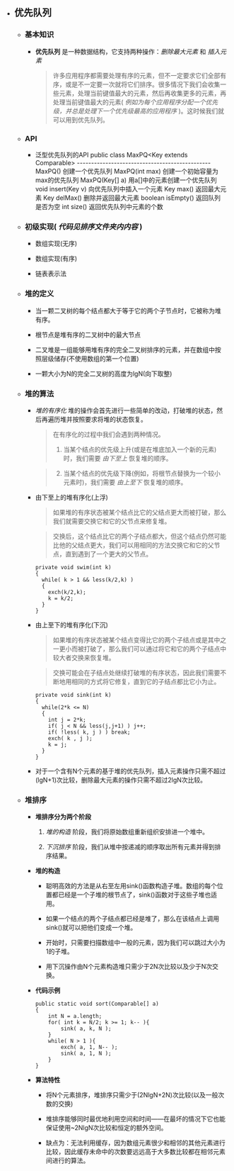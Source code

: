  - ## 优先队列
   * ### 基本知识
     + **优先队列** 是一种数据结构，它支持两种操作：*删除最大元素* 和 *插入元素*

       > 许多应用程序都需要处理有序的元素，但不一定要求它们全部有序，或是不一定要一次就将它们排序。很多情况下我们会收集一些元素，处理当前键值最大的元素，然后再收集更多的元素，再处理当前键值最大的元素( *例如为每个应用程序分配一个优先级，并总是处理下一个优先级最高的应用程序* )。这时候我们就可以用到优先队列。

   * ### API
     + 泛型优先队列的API
           public class MaxPQ<Key extends Comparable<key>>
           -----------------------------------------------
                        MaxPQ()                     创建一个优先队列
                        MaxPQ(int max)              创建一个初始容量为max的优先队列
                        MaxPQ(Key[] a)              用a[]中的元素创建一个优先队列
                  void  insert(Key v)               向优先队列中插入一个元素
                  Key   max()                       返回最大元素
                  Key   delMax()                    删除并返回最大元素
               boolean  isEmpty()                   返回队列是否为空
                  int   size()                      返回优先队列中元素的个数

   * ### 初级实现( *代码见排序文件夹内内容* )
     + 数组实现(无序)

     + 数组实现(有序)

     + 链表表示法

   * ### 堆的定义
     + 当一颗二叉树的每个结点都大于等于它的两个子节点时，它被称为堆有序。

     + 根节点是堆有序的二叉树中的最大节点

     + 二叉堆是一组能够用堆有序的完全二叉树排序的元素，并在数组中按照层级储存(不使用数组的第一个位置)

     + 一颗大小为N的完全二叉树的高度为lgN(向下取整)

   * ### 堆的算法
     + *堆的有序化* 堆的操作会首先进行一些简单的改动，打破堆的状态，然后再遍历堆并按照要求将堆的状态恢复。

       > 在有序化的过程中我们会遇到两种情况。
       > 1. 当某个结点的优先级上升(或是在堆底加入一个新的元素)时，我们需要 *由下至上* 恢复堆的顺序。

       > 2. 当某个结点的优先级下降(例如，将根节点替换为一个较小元素时)，我们需要 *由上至下* 恢复堆的顺序。

     + 由下至上的堆有序化(上浮)

       > 如果堆的有序状态被某个结点比它的父结点更大而被打破，那么我们就需要交换它和它的父节点来修复堆。

       > 交换后，这个结点比它的两个子结点都大，但这个结点仍然可能比他的父结点更大，我们可以用相同的方法交换它和它的父节点，直到遇到了一个更大的父节点。

           private void swim(int k)
           {
             while( k > 1 && less(k/2,k) )
             {
               exch(k/2,k);
               k = k/2;
             }
           }

     + 由上至下的堆有序化(下沉)

       > 如果堆的有序状态被某个结点变得比它的两个子结点或是其中之一更小而被打破了，那么我们可以通过将它和它的两个子结点中较大者交换来恢复堆。

       > 交换可能会在子结点处继续打破堆的有序状态，因此我们需要不断地用相同的方式将它修复，直到它的子结点都比它小为止。

           private void sink(int k)
           {
             while(2*k <= N)
             {
               int j = 2*k;
               if( j < N && less(j,j+1) ) j++;
               if( !less( k, j ) ) break;
               exch( k , j );
               k = j;
             }
           }

     + 对于一个含有N个元素的基于堆的优先队列，插入元素操作只需不超过(lgN+1)次比较，删除最大元素的操作只需不超过2lgN次比较。

   * ### 堆排序
     + **堆排序分为两个阶段**
       1. *堆的构造* 阶段，我们将原始数组重新组织安排进一个堆中。

       2. *下沉排序* 阶段，我们从堆中按递减的顺序取出所有元素并得到排序结果。

     + **堆的构造**
       - 聪明高效的方法是从右至左用sink()函数构造子堆。数组的每个位置都已经是一个子堆的根节点了，sink()函数对于这些子堆也适用。

       - 如果一个结点的两个子结点都已经是堆了，那么在该结点上调用sink()就可以把他们变成一个堆。

       - 开始时，只需要扫描数组中一般的元素，因为我们可以跳过大小为1的子堆。

       - 用下沉操作由N个元素构造堆只需少于2N次比较以及少于N次交换。

     + **代码示例**

           public static void sort(Comparable[] a)
           {
               int N = a.length;
               for( int k = N/2; k >= 1; k-- ){
                   sink( a, k, N );
               }
               while( N > 1 ){
                   exch( a, 1, N-- );
                   sink( a, 1, N );
               }
           }

     + **算法特性**
       - 将N个元素排序，堆排序只需少于(2NlgN+2N)次比较(以及一般次数的交换)

       - 堆排序能够同时最优地利用空间和时间——在最坏的情况下它也能保证使用~2NlgN次比较和恒定的额外空间。

       - 缺点为：无法利用缓存，因为数组元素很少和相邻的其他元素进行比较，因此缓存未命中的次数要远远高于大多数比较都在相邻元素间进行的算法。
